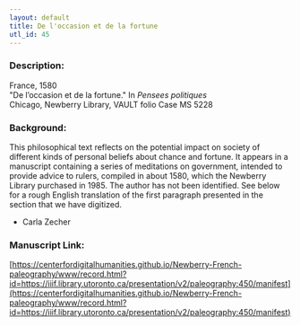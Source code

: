 ```yaml
---
layout: default
title: De l'occasion et de la fortune
utl_id: 45
---
```


### Description:

France, 1580<br>
"De l’occasion et de la fortune." In _Pensees politiques_<br>
Chicago, Newberry Library, VAULT folio Case MS 5228

### Background:

This philosophical text reflects on the potential impact on society of different kinds of personal beliefs about chance and fortune. It appears in a manuscript containing a series of meditations on government, intended to provide advice to rulers, compiled in about 1580, which the Newberry Library purchased in 1985. The author has not been identified. See below for a rough English translation of the first paragraph presented in the section that we have digitized.

- Carla Zecher

### Manuscript Link:

[https://centerfordigitalhumanities.github.io/Newberry-French-paleography/www/record.html?id=https://iiif.library.utoronto.ca/presentation/v2/paleography:450/manifest](https://centerfordigitalhumanities.github.io/Newberry-French-paleography/www/record.html?id=https://iiif.library.utoronto.ca/presentation/v2/paleography:450/manifest)
